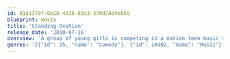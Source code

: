 ```yaml
---
id: 81a13797-8b18-4338-83c3-370d70d4e0b5
blueprint: movie
title: 'Standing Ovation'
release_date: '2010-07-16'
overview: 'A group of young girls is competing in a nation teen music video competition.'
genres: '[{"id": 35, "name": "Comedy"}, {"id": 10402, "name": "Music"}, {"id": 10751, "name": "Family"}]'
---
```


